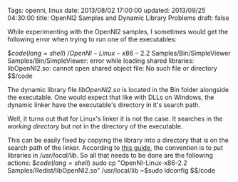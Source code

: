 Tags: openni, linux
date: 2013/08/02 17:00:00
updated: 2013/09/25 04:30:00
title: OpenNI2 Samples and Dynamic Library Problems
draft: false

While experimenting with the OpenNI2 samples, I sometimes would get the following error when trying to run one of the executables:

$$code(lang=shell)
~/OpenNI-Linux-x86-2.2$ Samples/Bin/SimpleViewer
Samples/Bin/SimpleViewer: error while loading shared libraries: libOpenNI2.so: cannot open shared object file: No such file or directory
$$/code

The dynamic library file _libOpenNI2.so_ is located in the Bin folder alongside the executable. One would expect that like with DLLs on Windows, the dynamic linker have the executable's directory in it's search path.

Well, it turns out that for Linux's linker it is not the case. It searches in the _working directory_ but not in the directory of the executable.

This can be easily fixed by copying the library into a directory that is on the search path of the linker. According to [this guide](http://tldp.org/HOWTO/Program-Library-HOWTO/shared-libraries.html), the convention is to put libraries in _/usr/local/lib_. So all that needs to be done are the following actions:
$$code(lang=shell)
~$sudo cp "OpenNI-Linux-x86-2.2 Samples/Redist/libOpenNI2.so" /usr/local/lib
~$sudo ldconfig
$$/code


